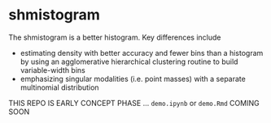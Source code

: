 # shmistogram

The shmistogram is a better histogram. Key differences include

- estimating density with better accuracy and fewer bins than a histogram 
by using an agglomerative hierarchical clustering routine to build variable-width bins
- emphasizing singular modalities (i.e. point masses) with a separate multinomial distribution

THIS REPO IS EARLY CONCEPT PHASE ... `demo.ipynb` or `demo.Rmd` COMING SOON